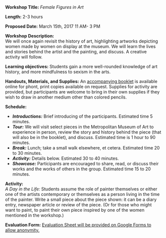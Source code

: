 **Workshop Title:**  *Female Figures in Art*

**Length:** 2-3 hours

**Proposed Date:**  March 15th, 2017 11 AM- 3 PM

**Workshop Description:**  
We will once again revisit the history of art, highlighting artworks depicting women made by women on display at the museum. We will learn the lives and stories behind the artist and the painting, and discuss. A creative activity will follow.

**Learning objectives:**
 Students gain a more well-rounded knowledge of art history, and more mindfulness to sexism in the arts.
 
**Handouts, Materials, and Supplies:**
An [accompanying booklet](https://drive.google.com/file/d/0BwqCrlkGueLTWXV5WWxOTDhfdFk/view)  is available online for phont, print copies available on request. Supplies for activity are provided, but participants are welcome to bring in their own supplies if they wish to draw in another medium other than colored pencils. 

**Schedule:**

* ***Introductions:*** Brief introducing of the participants. Estimated time 5 minutes.
* ***Tour:*** We will visit select pieces in the Metropolitan Museum of Art to experience in person, review the story and history behind the piece (that will also be in the booklet), and discuss. Estimated time is 1 hour to 90 minutes.
* ***Break:*** Lunch; take a small walk elsewhere, et cetera. Estimated time 20 to 30 minutes.
* ***Activity:*** Details below. Estimated 30 to 40 minutes.
* ***Showcase:*** Participants are encouraged to share, read, or discuss their works and the works of others in the group. Estimated time 15 to 20 minutes.

**Activity:**  
*A Day in the Life:*  Students assume the role of painter themselves or either one of the artists contemporary or themselves as a person living in the time of the painter. Write a small piece about the piece shown: it can be a diary entry, newspaper article or review of the piece. (Or for those who might want to paint, to paint their own piece inspired by one of the women mentioned in the workshop.)

**Evaluation Form:**
[Evaluation Sheet will be provided on Google Forms to allow anonymity. ]( https://docs.google.com/a/nyu.edu/forms/d/1b3kkM4fdUulpsC7hqTR_vGsSnQB6VUmjzROX8PX6FQk)


